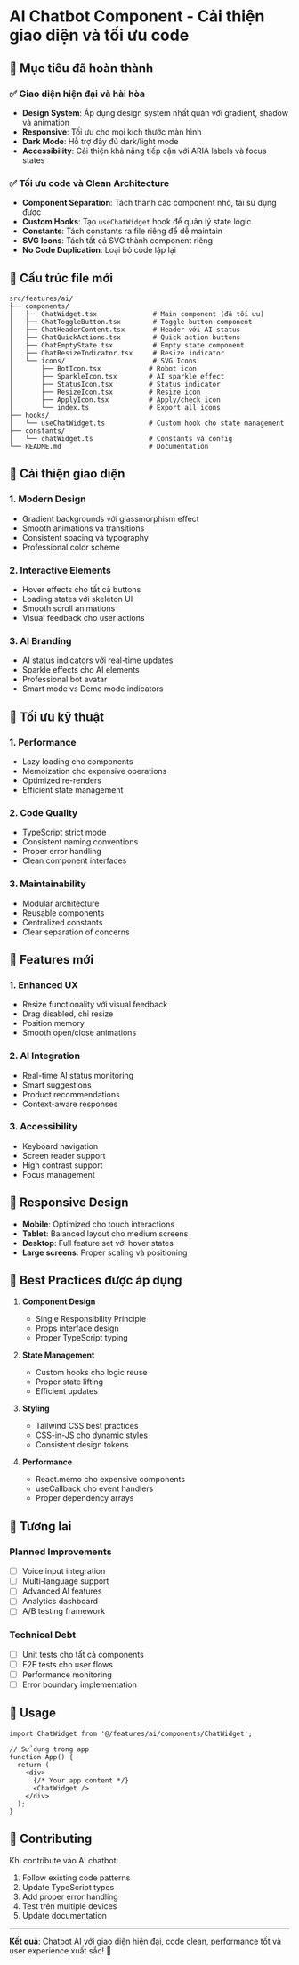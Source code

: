 # AI Chatbot Component - Cải thiện giao diện và tối ưu code

## 🎯 Mục tiêu đã hoàn thành

### ✅ Giao diện hiện đại và hài hòa

- **Design System**: Áp dụng design system nhất quán với gradient, shadow và animation
- **Responsive**: Tối ưu cho mọi kích thước màn hình
- **Dark Mode**: Hỗ trợ đầy đủ dark/light mode
- **Accessibility**: Cải thiện khả năng tiếp cận với ARIA labels và focus states

### ✅ Tối ưu code và Clean Architecture

- **Component Separation**: Tách thành các component nhỏ, tái sử dụng được
- **Custom Hooks**: Tạo `useChatWidget` hook để quản lý state logic
- **Constants**: Tách constants ra file riêng để dễ maintain
- **SVG Icons**: Tách tất cả SVG thành component riêng
- **No Code Duplication**: Loại bỏ code lặp lại

## 📁 Cấu trúc file mới

```
src/features/ai/
├── components/
│   ├── ChatWidget.tsx              # Main component (đã tối ưu)
│   ├── ChatToggleButton.tsx        # Toggle button component
│   ├── ChatHeaderContent.tsx       # Header với AI status
│   ├── ChatQuickActions.tsx        # Quick action buttons
│   ├── ChatEmptyState.tsx          # Empty state component
│   ├── ChatResizeIndicator.tsx     # Resize indicator
│   └── icons/                      # SVG Icons
│       ├── BotIcon.tsx            # Robot icon
│       ├── SparkleIcon.tsx        # AI sparkle effect
│       ├── StatusIcon.tsx         # Status indicator
│       ├── ResizeIcon.tsx         # Resize icon
│       ├── ApplyIcon.tsx          # Apply/check icon
│       └── index.ts               # Export all icons
├── hooks/
│   └── useChatWidget.ts           # Custom hook cho state management
├── constants/
│   └── chatWidget.ts              # Constants và config
└── README.md                      # Documentation
```

## 🎨 Cải thiện giao diện

### 1. **Modern Design**

- Gradient backgrounds với glassmorphism effect
- Smooth animations và transitions
- Consistent spacing và typography
- Professional color scheme

### 2. **Interactive Elements**

- Hover effects cho tất cả buttons
- Loading states với skeleton UI
- Smooth scroll animations
- Visual feedback cho user actions

### 3. **AI Branding**

- AI status indicators với real-time updates
- Sparkle effects cho AI elements
- Professional bot avatar
- Smart mode vs Demo mode indicators

## 🔧 Tối ưu kỹ thuật

### 1. **Performance**

- Lazy loading cho components
- Memoization cho expensive operations
- Optimized re-renders
- Efficient state management

### 2. **Code Quality**

- TypeScript strict mode
- Consistent naming conventions
- Proper error handling
- Clean component interfaces

### 3. **Maintainability**

- Modular architecture
- Reusable components
- Centralized constants
- Clear separation of concerns

## 🚀 Features mới

### 1. **Enhanced UX**

- Resize functionality với visual feedback
- Drag disabled, chỉ resize
- Position memory
- Smooth open/close animations

### 2. **AI Integration**

- Real-time AI status monitoring
- Smart suggestions
- Product recommendations
- Context-aware responses

### 3. **Accessibility**

- Keyboard navigation
- Screen reader support
- High contrast support
- Focus management

## 📱 Responsive Design

- **Mobile**: Optimized cho touch interactions
- **Tablet**: Balanced layout cho medium screens
- **Desktop**: Full feature set với hover states
- **Large screens**: Proper scaling và positioning

## 🎯 Best Practices được áp dụng

1. **Component Design**

   - Single Responsibility Principle
   - Props interface design
   - Proper TypeScript typing

2. **State Management**

   - Custom hooks cho logic reuse
   - Proper state lifting
   - Efficient updates

3. **Styling**

   - Tailwind CSS best practices
   - CSS-in-JS cho dynamic styles
   - Consistent design tokens

4. **Performance**
   - React.memo cho expensive components
   - useCallback cho event handlers
   - Proper dependency arrays

## 🔮 Tương lai

### Planned Improvements

- [ ] Voice input integration
- [ ] Multi-language support
- [ ] Advanced AI features
- [ ] Analytics dashboard
- [ ] A/B testing framework

### Technical Debt

- [ ] Unit tests cho tất cả components
- [ ] E2E tests cho user flows
- [ ] Performance monitoring
- [ ] Error boundary implementation

## 📖 Usage

```tsx
import ChatWidget from '@/features/ai/components/ChatWidget';

// Sử dụng trong app
function App() {
  return (
    <div>
      {/* Your app content */}
      <ChatWidget />
    </div>
  );
}
```

## 🤝 Contributing

Khi contribute vào AI chatbot:

1. Follow existing code patterns
2. Update TypeScript types
3. Add proper error handling
4. Test trên multiple devices
5. Update documentation

---

**Kết quả**: Chatbot AI với giao diện hiện đại, code clean, performance tốt và user experience xuất sắc! 🎉
